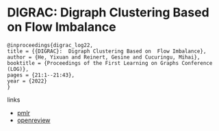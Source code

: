 # DIGRAC:  Digraph Clustering Based on  Flow Imbalance

```
@inproceedings{digrac_log22,
title = {{DIGRAC}:  Digraph Clustering Based on  Flow Imbalance},
author = {He, Yixuan and Reinert, Gesine and Cucuringu, Mihai},
booktitle = {Proceedings of the First Learning on Graphs Conference (LOG)},
pages = {21:1--21:43},
year = {2022}
}
```

links
- [pmlr](https://proceedings.mlr.press/v198/he22b.html)
- [openreview](https://openreview.net/forum?id=UqamDYtuh9)
